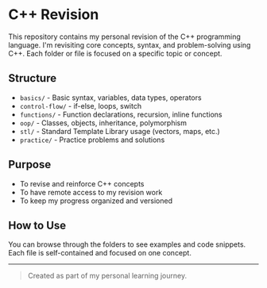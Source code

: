 # C++ Revision

This repository contains my personal revision of the C++ programming language. I'm revisiting core concepts, syntax, and problem-solving using C++. Each folder or file is focused on a specific topic or concept.

## Structure

- `basics/` - Basic syntax, variables, data types, operators
- `control-flow/` - if-else, loops, switch
- `functions/` - Function declarations, recursion, inline functions
- `oop/` - Classes, objects, inheritance, polymorphism
- `stl/` - Standard Template Library usage (vectors, maps, etc.)
- `practice/` - Practice problems and solutions

## Purpose

- To revise and reinforce C++ concepts
- To have remote access to my revision work
- To keep my progress organized and versioned
    
## How to Use

You can browse through the folders to see examples and code snippets. Each file is self-contained and focused on one concept.

---

> Created as part of my personal learning journey.
